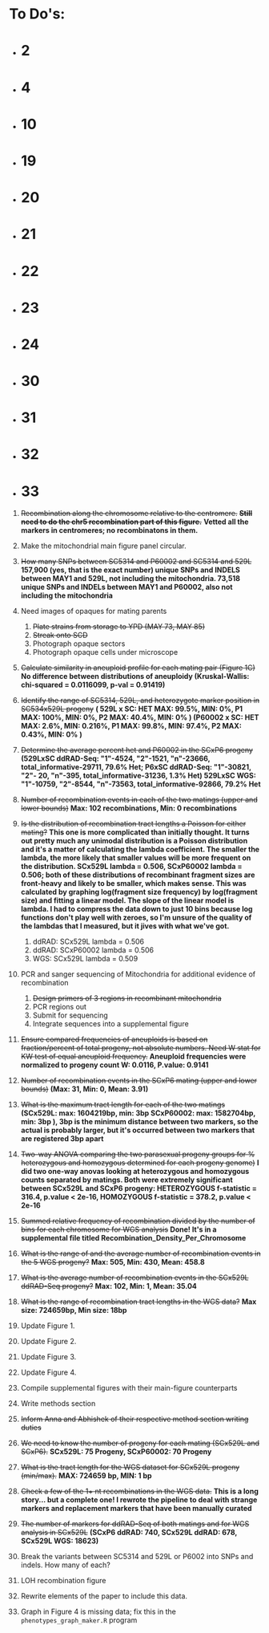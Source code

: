# To Do's:

- # 2
- # 4

- # 10

- # 19
- # 20
- # 21
- # 22
- # 23
- # 24

- # 30 
- # 31
- # 32
- # 33

1. ~~Recombination along the chromosome relative to the centromere.~~  ~~**Still need to do the chr5 recombination part of this figure.**~~ **Vetted all the markers in centromeres; no recombinatons in them.**

2. Make the mitochondrial main figure panel circular. 

3. ~~How many SNPs between SC5314 and P60002 and SC5314 and 529L~~  **157,900 (yes, that is the exact number) unique SNPs  and INDELS between MAY1 and 529L, not including the mitochondria. 73,518 unique SNPs and INDELs between MAY1 and P60002, also not including the mitochondria**

4. Need images of opaques for mating parents
    1. ~~Plate strains from storage to YPD (MAY 73, MAY 85)~~
    2. ~~Streak onto SCD~~
    3. Photograph opaque sectors
    4. Photograph opaque cells under microscope

5. ~~Calculate similarity in aneuploid profile for each mating pair (Figure 1C)~~ **No difference between distributions of aneuploidy (Kruskal-Wallis:  chi-squared = 0.0116099, p-val = 0.91419)**

6. ~~Identify the range of SC5314, 529L, and heterozygote marker position in SC534x529L progeny~~ **( 529L x SC: HET MAX: 99.5%, MIN: 0%, P1 MAX: 100%, MIN: 0%, P2 MAX: 40.4%, MIN: 0%  ) (P60002 x SC: HET MAX: 2.6%, MIN: 0.216%, P1 MAX: 99.8%, MIN: 97.4%, P2 MAX: 0.43%, MIN: 0% )**

7. ~~Determine the average percent het and P60002 in the SCxP6 progeny~~ **(529LxSC ddRAD-Seq: "1"-4524, "2"-1521, "n"-23666, total_informative-29711, 79.6% Het; 
P6xSC ddRAD-Seq: "1"-30821, "2"- 20, "n"-395, total_informative-31236, 1.3% Het)
529LxSC WGS: "1"-10759, "2"-8544, "n"-73563, total_informative-92866, 79.2% Het**

8. ~~Number of recombination events in each of the two matings (upper and lower bounds)~~ **Max: 102 recombinations, Min: 0 recombinations**

9. ~~Is the distribution of recombination tract lengths a Poisson for either mating?~~ **This one is more complicated than initially thought. It turns out pretty much any unimodal distribution is a Poisson distribution and it's a matter of calculating the lambda coefficient. The smaller the lambda, the more likely that smaller values will be more frequent on the distribution. SCx529L lambda = 0.506, SCxP60002 lambda = 0.506; both of these distributions of recombinant fragment sizes are front-heavy and likely to be smaller, which makes sense. This was calculated by graphing log(fragment size frequency) by log(fragment size) and fitting a linear model. The slope of the linear model is lambda. I had to compress the data down to just 10 bins because log functions don't play well with zeroes, so I'm unsure of the quality of the lambdas that I measured, but it jives with what we've got.**
    1. ddRAD: SCx529L lambda = 0.506
    2. ddRAD: SCxP60002 lambda = 0.506
    3. WGS:   SCx529L lambda = 0.509

10. PCR and sanger sequencing of Mitochondria for additional evidence of recombination
    1. ~~Design primers of 3 regions in recombinant mitochondria~~
    2. PCR regions out
    3. Submit for sequencing
    4. Integrate sequences into a supplemental figure

11. ~~Ensure compared frequencies of aneuploids is based on fraction/percent of total progeny, not absolute numbers. Need W stat for KW test of equal aneuploid frequency.~~ **Aneuploid frequencies were normalized to progeny count W: 0.0116, P.value: 0.9141**

12. ~~Number of recombination events in the SCxP6 mating (upper and lower bounds)~~ **(Max: 31, Min: 0, Mean: 3.91)**

13. ~~What is the maximum tract length for each of the two matings~~ **(SCx529L: max: 1604219bp, min: 3bp SCxP60002: max: 1582704bp, min: 3bp ), 3bp is the minimum distance between two markers, so the actual is probably larger, but it's occurred between two markers that are registered 3bp apart**

14. ~~Two-way ANOVA comparing the two parasexual progeny groups for % heterozygous and homozygous determined for each progeny genome)~~ **I did two one-way anovas looking at heterozygous and homozygous counts separated by matings. Both were extremely significant between SCx529L and SCxP6 progeny: HETEROZYGOUS f-statistic = 316.4, p.value < 2e-16, HOMOZYGOUS f-statistic = 378.2, p.value < 2e-16**

15. ~~Summed relative frequency of recombination divided by the number of bins for each chromosome for WGS analysis~~ **Done! It's in a supplemental file titled Recombination_Density_Per_Chromosome**

16. ~~What is the range of and the average number of recombination events in the 5 WGS progeny?~~ **Max: 505, Min: 430, Mean: 458.8**

17. ~~What is the  average number of recombination events in the SCx529L ddRAD-Seq progeny?~~ **Max: 102, Min: 1, Mean: 35.04**

18. ~~What is the range of recombination tract lengths in the WGS data?~~ **Max size: 724659bp, Min size: 18bp**

19. Update Figure 1.

20. Update Figure 2.

21. Update Figure 3.

22. Update Figure 4.

23. Compile supplemental figures with their main-figure counterparts

24. Write methods section

25. ~~Inform Anna and Abhishek of their respective method section writing duties~~

26. ~~We need to know the number of progeny for each mating (SCx529L and SCxP6).~~ **SCx529L: 75 Progeny, SCxP60002: 70 Progeny**

27. ~~What is the tract length for the WGS dataset for SCx529L progeny (min/max).~~ **MAX: 724659 bp, MIN: 1 bp**

28. ~~Check a few of the 1+ nt recombinations in the WGS data.~~ **This is a long story... but a complete one! I rewrote the pipeline to deal with strange markers and replacement markers that have been manually curated** 

29. ~~The number of markers for ddRAD-Seq of both matings and for WGS analysis in SCx529L~~ **(SCxP6 ddRAD: 740, SCx529L ddRAD: 678, SCx529L WGS: 18623)**

30. Break the variants between SC5314 and 529L or P6002 into SNPs and indels. How many of each?

31. LOH recombination figure 

32. Rewrite elements of the paper to include this data. 

33. Graph in Figure 4 is missing data; fix this in the `phenotypes_graph_maker.R` program

